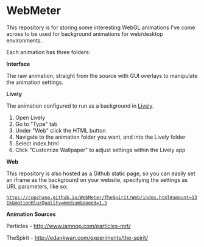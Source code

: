 # WebMeter

This repository is for storing some interesting WebGL animations I've come across to be used for background animations for web/desktop environments.

Each animation has three folders:

<b>Interface</b>

The raw animation, straight from the source with GUI overlays to manipulate the animation settings.


<b>Lively</b>

The animation configured to run as a background in <a href="https://github.com/rocksdanister/lively">Lively</a>.

1. Open Lively
2. Go to "Type" tab
3. Under "Web" click the HTML button
4. Navigate to the animation folder you want, and into the Lively folder
5. Select index.html
6. Click "Customize Wallpaper" to adjust settings within the Lively app

<b>Web</b>

This repository is also hosted as a Github static page, so you can easily set an iframe as the background on your website, specifying the settings as URL parameters, like so:

<code>https://cppshane.github.io/WebMeter/TheSpirit/Web/index.html#amount=131k&motionBlurQuality=medium&speed=1.5</code>

<b>Animation Sources</b>

Particles - http://www.iamnop.com/particles-mrt/

TheSpirit - http://edankwan.com/experiments/the-spirit/
